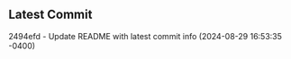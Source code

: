 
## Latest Commit
2494efd - Update README with latest commit info (2024-08-29 16:53:35 -0400) <Yunxi-Zhou>
